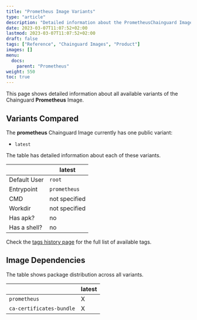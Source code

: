 ```yaml
---
title: "Prometheus Image Variants"
type: "article"
description: "Detailed information about the PrometheusChainguard Image variants"
date: 2023-03-07T11:07:52+02:00
lastmod: 2023-03-07T11:07:52+02:00
draft: false
tags: ["Reference", "Chainguard Images", "Product"]
images: []
menu:
  docs:
    parent: "Prometheus"
weight: 550
toc: true
---
```


This page shows detailed information about all available variants of the Chainguard **Prometheus** Image.

## Variants Compared
The **prometheus** Chainguard Image currently has one public variant: 

- `latest`

The table has detailed information about each of these variants.

|              | latest        |
|--------------|---------------|
| Default User | `root`        |
| Entrypoint   | `prometheus`  |
| CMD          | not specified |
| Workdir      | not specified |
| Has apk?     | no            |
| Has a shell? | no            |

Check the [tags history page](/chainguard/chainguard-images/reference/prometheus/tags_history/) for the full list of available tags.
## Image Dependencies
The table shows package distribution across all variants.

|                          | latest |
|--------------------------|--------|
| `prometheus`             | X      |
| `ca-certificates-bundle` | X      |

